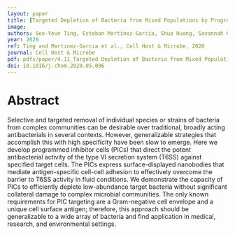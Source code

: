 ```yaml
---
layout: paper
title: [Targeted Depletion of Bacteria from Mixed Populations by Programmable Adhesion with Antagonistic Competitor Cells]
image: 
authors: See-Yeun Ting, Esteban Martínez-García, Shuo Huang, Savannah K Bertolli, Katherine A Kelly, Kevin J Cutler, Elizabeth D Su, Hui Zhi, Qing Tang, Matthew C Radey, Manuela Raffatellu, S Brook Peterson, Víctor de Lorenzo, Joseph D Mougous.
year: 2020
ref: Ting and Martınez-Garcıa et al., Cell Host & Microbe, 2020
journal: Cell Host & Microbe
pdf: pdfs/paper/4.11_Targeted Depletion of Bacteria from Mixed Populations by Programmable Adhesion with Antagonistic Competitor Cells copy.pdf
doi: 10.1016/j.chom.2020.05.006
---
```


# Abstract
Selective and targeted removal of individual species or strains of bacteria from complex communities can be desirable over traditional, broadly acting antibacterials in several contexts. However, generalizable strategies that accomplish this with high specificity have been slow to emerge. Here we develop programmed inhibitor cells (PICs) that direct the potent antibacterial activity of the type VI secretion system (T6SS) against specified target cells. The PICs express surface-displayed nanobodies that mediate antigen-specific cell-cell adhesion to effectively overcome the barrier to T6SS activity in fluid conditions. We demonstrate the capacity of PICs to efficiently deplete low-abundance target bacteria without significant collateral damage to complex microbial communities. The only known requirements for PIC targeting are a Gram-negative cell envelope and a unique cell surface antigen; therefore, this approach should be generalizable to a wide array of bacteria and find application in medical, research, and environmental settings.

[Targeted Depletion of Bacteria from Mixed Populations by Programmable Adhesion with Antagonistic Competitor Cells]: https://www.sciencedirect.com/science/article/pii/S1931312820302882?via%3Dihub
